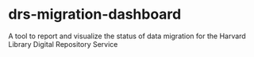# drs-migration-dashboard
A tool to report and visualize the status of data migration for the Harvard Library Digital Repository Service

